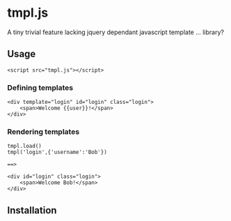 # tmpl.js

A tiny trivial feature lacking jquery dependant javascript template ... library?

## Usage

	<script src="tmpl.js"></script>


### Defining templates

    <div template="login" id="login" class="login">
        <span>Welcome {{user}}!</span>
    </div>

### Rendering templates

	tmpl.load()
	tmpl('login',{'username':'Bob'})
	
	==>
	
	<div id="login" class="login">
        <span>Welcome Bob!</span>
    </div>

## Installation

